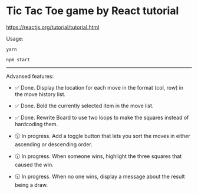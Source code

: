 # Tic Tac Toe game by React tutorial
https://reactjs.org/tutorial/tutorial.html

Usage:

`yarn`

`npm start`

---

Advansed features:

* :white_check_mark: Done. Display the location for each move in the format (col, row) in the move history list.

* :white_check_mark: Done. Bold the currently selected item in the move list.

* :white_check_mark: Done. Rewrite Board to use two loops to make the squares instead of hardcoding them.

* :clock1030: In progress. Add a toggle button that lets you sort the moves in either ascending or descending order.

* :clock1030: In progress. When someone wins, highlight the three squares that caused the win.

* :clock1030: In progress. When no one wins, display a message about the result being a draw.
